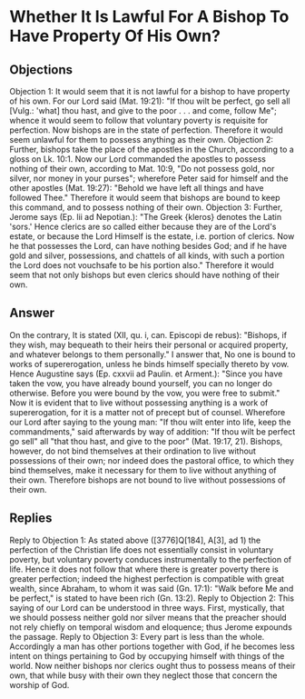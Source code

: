 # Whether It Is Lawful For A Bishop To Have Property Of His Own?
## Objections
Objection 1: It would seem that it is not lawful for a bishop to have property of his own. For our Lord said (Mat. 19:21): "If thou wilt be perfect, go sell all [Vulg.: 'what] thou hast, and give to the poor . . . and come, follow Me"; whence it would seem to follow that voluntary poverty is requisite for perfection. Now bishops are in the state of perfection. Therefore it would seem unlawful for them to possess anything as their own.
Objection 2: Further, bishops take the place of the apostles in the Church, according to a gloss on Lk. 10:1. Now our Lord commanded the apostles to possess nothing of their own, according to Mat. 10:9, "Do not possess gold, nor silver, nor money in your purses"; wherefore Peter said for himself and the other apostles (Mat. 19:27): "Behold we have left all things and have followed Thee." Therefore it would seem that bishops are bound to keep this command, and to possess nothing of their own.
Objection 3: Further, Jerome says (Ep. lii ad Nepotian.): "The Greek {kleros} denotes the Latin 'sors.' Hence clerics are so called either because they are of the Lord's estate, or because the Lord Himself is the estate, i.e. portion of clerics. Now he that possesses the Lord, can have nothing besides God; and if he have gold and silver, possessions, and chattels of all kinds, with such a portion the Lord does not vouchsafe to be his portion also." Therefore it would seem that not only bishops but even clerics should have nothing of their own.
## Answer
On the contrary, It is stated (XII, qu. i, can. Episcopi de rebus): "Bishops, if they wish, may bequeath to their heirs their personal or acquired property, and whatever belongs to them personally."
I answer that, No one is bound to works of supererogation, unless he binds himself specially thereto by vow. Hence Augustine says (Ep. cxxvii ad Paulin. et Arment.): "Since you have taken the vow, you have already bound yourself, you can no longer do otherwise. Before you were bound by the vow, you were free to submit." Now it is evident that to live without possessing anything is a work of supererogation, for it is a matter not of precept but of counsel. Wherefore our Lord after saying to the young man: "If thou wilt enter into life, keep the commandments," said afterwards by way of addition: "If thou wilt be perfect go sell" all "that thou hast, and give to the poor" (Mat. 19:17, 21). Bishops, however, do not bind themselves at their ordination to live without possessions of their own; nor indeed does the pastoral office, to which they bind themselves, make it necessary for them to live without anything of their own. Therefore bishops are not bound to live without possessions of their own.
## Replies
Reply to Objection 1: As stated above ([3776]Q[184], A[3], ad 1) the perfection of the Christian life does not essentially consist in voluntary poverty, but voluntary poverty conduces instrumentally to the perfection of life. Hence it does not follow that where there is greater poverty there is greater perfection; indeed the highest perfection is compatible with great wealth, since Abraham, to whom it was said (Gn. 17:1): "Walk before Me and be perfect," is stated to have been rich (Gn. 13:2).
Reply to Objection 2: This saying of our Lord can be understood in three ways. First, mystically, that we should possess neither gold nor silver means that the preacher should not rely chiefly on temporal wisdom and eloquence; thus Jerome expounds the passage.
Reply to Objection 3: Every part is less than the whole. Accordingly a man has other portions together with God, if he becomes less intent on things pertaining to God by occupying himself with things of the world. Now neither bishops nor clerics ought thus to possess means of their own, that while busy with their own they neglect those that concern the worship of God.